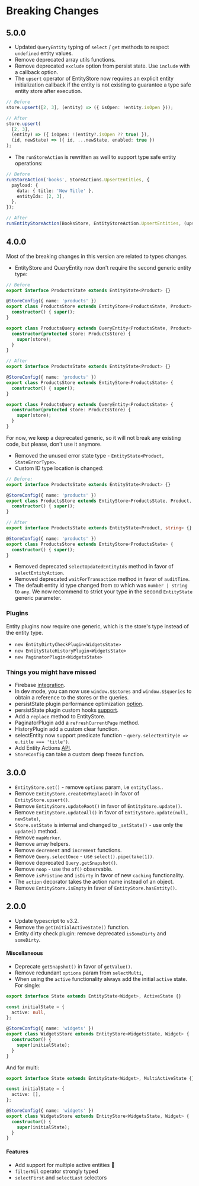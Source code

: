 # Breaking Changes

## 5.0.0

- Updated `QueryEntity` typing of `select` / `get` methods to respect `undefined` entity values.
- Remove deprecated array utils functions.
- Remove deprecated `exclude` option from persist state. Use `include` with a callback option.
- The `upsert` operator of EntityStore now requires an explicit entity initialization callback if the entity is not
  existing to guarantee a type safe entity store after execution.

```ts
// Before
store.upsert([2, 3], (entity) => ({ isOpen: !entity.isOpen }));
```

```ts
// After
store.upsert(
  [2, 3],
  (entity) => ({ isOpen: !(entity?.isOpen ?? true) }),
  (id, newState) => ({ id, ...newState, enabled: true })
);
```

- The `runStoreAction` is rewritten as well to support type safe entity operations:

```ts
// Before
runStoreAction('books', StoreActions.UpsertEntities, {
  payload: {
    data: { title: 'New Title' },
    entityIds: [2, 3],
  },
});
```

```ts
// After
runEntityStoreAction(BooksStore, EntityStoreAction.UpsertEntities, (upsert) => upsert([2, 3], { title: 'New Title' }, (id, newState) => ({ id, ...newState, price: 0 })));
```

## 4.0.0

Most of the breaking changes in this version are related to types changes.

- EntityStore and QueryEntity now don't require the second generic entity type:

```ts
// Before
export interface ProductsState extends EntityState<Product> {}

@StoreConfig({ name: 'products' })
export class ProductsStore extends EntityStore<ProductsState, Product> {
  constructor() { super();
}

export class ProductsQuery extends QueryEntity<ProductsState, Product> {
  constructor(protected store: ProductsStore) {
    super(store);
  }
}

// After
export interface ProductsState extends EntityState<Product> {}

@StoreConfig({ name: 'products' })
export class ProductsStore extends EntityStore<ProductsState> {
  constructor() { super();
}

export class ProductsQuery extends QueryEntity<ProductsState> {
  constructor(protected store: ProductsStore) {
    super(store);
  }
}
```

For now, we keep a deprecated generic, so it will not break any existing code, but please, don't use it anymore.

- Removed the unused error state type - `EntityState<Product, StateErrorType>`.
- Custom ID type location is changed:

```ts
// Before:
export interface ProductsState extends EntityState<Product> {}

@StoreConfig({ name: 'products' })
export class ProductsStore extends EntityStore<ProductsState, Product, string> {
  constructor() { super();
}

// After
export interface ProductsState extends EntityState<Product, string> {}

@StoreConfig({ name: 'products' })
export class ProductsStore extends EntityStore<ProductsState> {
  constructor() { super();
}
```

- Removed deprecated `selectUpdatedEntityIds` method in favor of `selectEntityAction`.
- Removed deprecated `waitForTransaction` method in favor of `auditTime`.
- The default entity id type changed from `ID` which was `number | string` to `any`. We now recommend to strict your type in the second `EntityState` generic parameter.

### Plugins

Entity plugins now require one generic, which is the store's type instead of the entity type.

- `new EntityDirtyCheckPlugin<WidgetsState>`
- `new EntityStateHistoryPlugin<WidgetsState>`
- `new PaginatorPlugin<WidgetsState>`

### Things you might have missed

- Firebase [integration](https://netbasal.gitbook.io/akita/angular-plugins/firebase-integration).
- In dev mode, you can now use `window.$$stores` and `window.$$queries` to obtain a reference to the stores or the queries.
- persistState plugin performance optimization [option](https://netbasal.gitbook.io/akita/enhancers/persist-state#performance-optimization).
- persistState plugin custom hooks [support](https://netbasal.gitbook.io/akita/enhancers/persist-state#custom-hooks).
- Add a `replace` method to EntityStore.
- PaginatorPlugin add a `refreshCurrentPage` method.
- HistoryPlugin add a custom clear function.
- selectEntity now support predicate function - `query.selectEntity(e => e.title === 'title')`.
- Add Entity Actions [API](https://netbasal.gitbook.io/akita/entity-store/entity-query/api#entity-actions).
- `StoreConfig` can take a custom deep freeze function.

## 3.0.0

- `EntityStore.set()` - remove `options` param, i.e `entityClass`..
- Remove `EntityStore.createOrReplace()` in favor of `EntityStore.upsert()`.
- Remove `EntityStore.updateRoot()` in favor of `EntityStore.update()`.
- Remove `EntityStore.updateAll()` in favor of `EntityStore.update(null, newState)`,
- `Store.setState` is internal and changed to `_setState()` - use only the `update()` method.
- Remove `mapWorker`.
- Remove array helpers.
- Remove `decrement` and `increment` functions.
- Remove `Query.selectOnce` - use `select().pipe(take(1))`.
- Remove deprecated `Query.getSnapshot()`.
- Remove `noop` - use the `of()` observable.
- Remove `isPristine` and `isDirty` in favor of new `caching` functionality.
- The `action` decorator takes the action name instead of an object.
- Remove `EntityStore.isEmpty` in favor of `EntityStore.hasEntity()`.

## 2.0.0

- Update typescript to v3.2.
- Remove the `getInitialActiveState()` function.
- Entity dirty check plugin: remove deprecated `isSomeDirty` and `someDirty`.

#### Miscellaneous

- Deprecate `getSnapshot()` in favor of `getValue()`.
- Remove redundant `options` param from `selectMulti`,
- When using the `active` functionality always add the initial `active` state. For single:

```ts
export interface State extends EntityState<Widget>, ActiveState {}

const initialState = {
  active: null,
};

@StoreConfig({ name: 'widgets' })
export class WidgetsStore extends EntityStore<WidgetsState, Widget> {
  constructor() {
    super(initialState);
  }
}
```

And for multi:

```ts
export interface State extends EntityState<Widget>, MultiActiveState {}

const initialState = {
  active: [],
};

@StoreConfig({ name: 'widgets' })
export class WidgetsStore extends EntityStore<WidgetsState, Widget> {
  constructor() {
    super(initialState);
  }
}
```

#### Features

- Add support for multiple active entities 🎉
- `filterNil` operator strongly typed
- `selectFirst` and `selectLast` selectors
